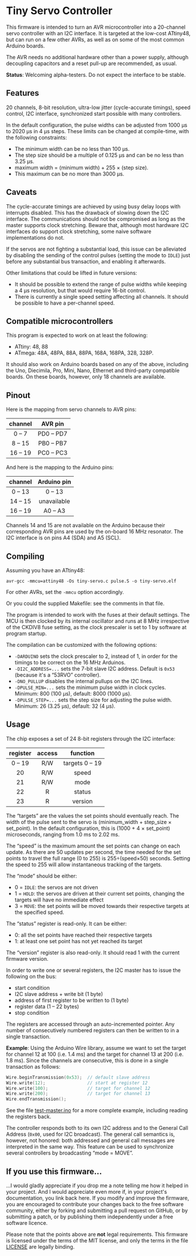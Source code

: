 # Tiny Servo Controller

This firmware is intended to turn an AVR microcontroller into a
20-channel servo controller with an I2C interface. It is targeted at the
low-cost ATtiny48, but can run on a few other AVRs, as well as on some
of the most common Arduino boards.

The AVR needs no additional hardware other than a power supply, although
decoupling capacitors and a reset pull-up are recommended, as usual.

**Status**: Welcoming alpha-testers. Do not expect the interface to be
stable.

## Features

20 channels, 8-bit resolution, ultra-low jitter (cycle-accurate
timings), speed control, I2C interface, synchronized start possible with
many controllers.

In the default configuration, the pulse widths can be adjusted from
1000&nbsp;µs to 2020&nbsp;µs in 4&nbsp;µs steps. These limits can be
changed at compile-time, with the following constraints:

* The minimum width can be no less than 100&nbsp;µs.
* The step size should be a multiple of 0.125&nbsp;µs
  and can be no less than 3.25&nbsp;µs.
* maximum width = (minimum width) + 255 × (step size).
* This maximum can be no more than 3000&nbsp;µs.

## Caveats

The cycle-accurate timings are achieved by using busy delay loops with
interrupts disabled. This has the drawback of slowing down the I2C
interface. The communications should not be compromised as long as the
master supports clock stretching. Beware that, although most hardware
I2C interfaces do support clock stretching, some naive software
implementations do not.

If the servos are not fighting a substantial load, this issue can be
alleviated by disabling the sending of the control pulses (setting the
mode to `IDLE`) just before any substantial bus transaction, and
enabling it afterwards.

Other limitations that could be lifted in future versions:

* It should be possible to extend the range of pulse widths while
  keeping a 4&nbsp;µs resolution, but that would require 16-bit control.
* There is currently a single speed setting affecting all channels. It
  should be possible to have a per-channel speed.

## Compatible microcontrollers

This program is expected to work on at least the following:
* ATtiny: 48, 88
* ATmega: 48A, 48PA, 88A, 88PA, 168A, 168PA, 328, 328P.

It should also work on Arduino boards based on any of the above,
including the Uno, Diecimila, Pro, Mini, Nano, Ethernet and third-party
compatible boards. On these boards, however, only 18 channels are
available.

## Pinout

Here is the mapping from servo channels to AVR pins:

| channel |  AVR pin  |
|:-------:|:---------:|
|  0 –  7 | PD0 – PD7 |
|  8 – 15 | PB0 – PB7 |
| 16 – 19 | PC0 – PC3 |

And here is the mapping to the Arduino pins:

| channel | Arduino pin |
|:-------:|:-----------:|
|  0 – 13 |    0 – 13   |
| 14 – 15 | unavailable |
| 16 – 19 |   A0 – A3   |

Channels 14 and 15 are not available on the Arduino because their
corresponding AVR pins are used by the on-board 16&nbsp;MHz resonator.
The I2C interface is on pins A4 (SDA) and A5 (SCL).

## Compiling

Assuming you have an ATtiny48:

    avr-gcc -mmcu=attiny48 -Os tiny-servo.c pulse.S -o tiny-servo.elf

For other AVRs, set the `-mmcu` option accordingly.

Or you could the supplied Makefile: see the comments in that file.

The program is intended to work with the fuses at their default
settings. The MCU is then clocked by its internal oscillator and runs at
8&nbsp;MHz irrespective of the CKDIV8 fuse setting, as the clock
prescaler is set to 1 by software at program startup.

The compilation can be customized with the following options:

* `-DARDUINO` sets the clock prescaler to 2, instead of 1, in order for
  the timings to be correct on the 16&nbsp;MHz Arduinos.
* `-DI2C_ADDRESS=...` sets the 7-bit slave I2C address. Default is
  `0x53` (because it's a “53RVO” controller).
* `-DNO_PULLUP` disables the internal pullups on the I2C lines.
* `-DPULSE_MIN=...` sets the minimum pulse width in clock cycles.
  Minimum: 800 (100&nbsp;µs), default: 8000 (1000&nbsp;µs).
* `-DPULSE_STEP=...` sets the step size for adjusting the pulse width.
  Minimum: 26 (3.25&nbsp;µs), default: 32 (4&nbsp;µs).

## Usage

The chip exposes a set of 24 8-bit registers through the I2C interface:

| register | access |    function    |
|:--------:|:------:|:--------------:|
|  0 – 19  |  R/W   | targets 0 – 19 |
|    20    |  R/W   |    speed       |
|    21    |  R/W   |    mode        |
|    22    |   R    |    status      |
|    23    |   R    |    version     |

The “targets” are the values the set points should eventually reach. The
width of the pulse sent to the servo is (minimum\_width + step\_size ×
set\_point). In the default configuration, this is (1000 + 4 ×
set\_point) microseconds, ranging from 1.0&nbsp;ms to 2.02&nbsp;ms.

The “speed” is the maximum amount the set points can change on each
update. As there are 50 updates per second, the time needed for the set
points to travel the full range (0 to 255) is 255÷(speed×50) seconds.
Setting the speed to 255 will allow instantaneous tracking of the
targets.

The “mode” should be either:
* 0 = `IDLE`: the servos are not driven
* 1 = `HOLD`: the servos are driven at their current set points,
  changing the targets will have no immediate effect
* 3 = `MOVE`: the set points will be moved towards their respective
  targets at the specified speed.

The “status” register is read-only. It can be either:
* 0: all the set points have reached their respective targets
* 1: at least one set point has not yet reached its target

The “version” register is also read-only. It should read 1 with the
current firmware version.

In order to write one or several registers, the I2C master has to
issue the following on the bus:
* start condition
* I2C slave address + write bit (1 byte)
* address of first register to be written to (1 byte)
* register data (1 – 22 bytes)
* stop condition

The registers are accessed through an auto-incremented pointer. Any
number of consecutively numbered registers can then be written to in a
single transaction.

**Example**: Using the Arduino Wire library, assume we want to set the
target for channel 12 at 100 (i.e. 1.4&nbsp;ms) and the target for
channel 13 at 200 (i.e. 1.8&nbsp;ms). Since the channels are
consecutive, this is done in a single transaction as follows:

```C++
Wire.beginTransmission(0x53);  // default slave address
Wire.write(12);                // start at register 12
Wire.write(100);               // target for channel 12
Wire.write(200);               // target for channel 13
Wire.endTransmission();
```

See the file [test-master.ino](test-master.ino) for a more complete
example, including reading the registers back.

The controller responds both to its own I2C address and to the General
Call Address (`0x00`, used for I2C broadcast). The general call
semantics is, however, not honored: both addressed and general call
messages are interpreted in the same way. This feature can be used to
synchronize several controllers by broadcasting “mode =&nbsp;MOVE”.

## If you use this firmware...

...I would gladly appreciate if you drop me a note telling me how it
helped in your project. And I would appreciate even more if, in your
project's documentation, you link back here. If you modify and improve
the firmware, you are encouraged to contribute your changes back to the
free software community, either by forking and submitting a pull request
on GitHub, or by submitting a patch, or by publishing them independently
under a free software licence.

Please note that the points above are **not** legal requirements. This
firmware is licensed under the terms of the MIT license, and only the
terms in the file [LICENSE](LICENSE) are legally binding.
